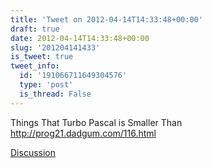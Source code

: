 ```yaml
---
title: 'Tweet on 2012-04-14T14:33:48+00:00'
draft: true
date: 2012-04-14T14:33:48+00:00
slug: '201204141433'
is_tweet: true
tweet_info:
  id: '191066711649304576'
  type: 'post'
  is_thread: False
---
```




Things That Turbo Pascal is Smaller Than <http://prog21.dadgum.com/116.html>

[Discussion](https://x.com/sytelus/status/191066711649304576)

